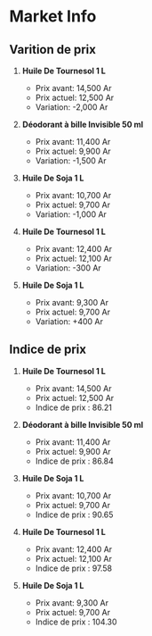 # Market Info

## Varition de prix

1. **Huile De Tournesol 1 L**
   - Prix avant: 14,500 Ar
   - Prix actuel: 12,500 Ar
   - Variation: -2,000 Ar

2. **Déodorant à bille Invisible 50 ml**
   - Prix avant: 11,400 Ar
   - Prix actuel: 9,900 Ar
   - Variation: -1,500 Ar

3. **Huile De Soja 1 L**
   - Prix avant: 10,700 Ar
   - Prix actuel: 9,700 Ar
   - Variation: -1,000 Ar

4. **Huile De Tournesol 1 L**
   - Prix avant: 12,400 Ar
   - Prix actuel: 12,100 Ar
   - Variation: -300 Ar

5. **Huile De Soja 1 L**
   - Prix avant: 9,300 Ar
   - Prix actuel: 9,700 Ar
   - Variation: +400 Ar



## Indice de prix

1. **Huile De Tournesol 1 L**
   - Prix avant: 14,500 Ar
   - Prix actuel: 12,500 Ar
   - Indice de prix : 86.21

2. **Déodorant à bille Invisible 50 ml**
   - Prix avant: 11,400 Ar
   - Prix actuel: 9,900 Ar
   - Indice de prix : 86.84

3. **Huile De Soja 1 L**
   - Prix avant: 10,700 Ar
   - Prix actuel: 9,700 Ar
   - Indice de prix : 90.65

4. **Huile De Tournesol 1 L**
   - Prix avant: 12,400 Ar
   - Prix actuel: 12,100 Ar
   - Indice de prix : 97.58

5. **Huile De Soja 1 L**
   - Prix avant: 9,300 Ar
   - Prix actuel: 9,700 Ar
   - Indice de prix : 104.30

